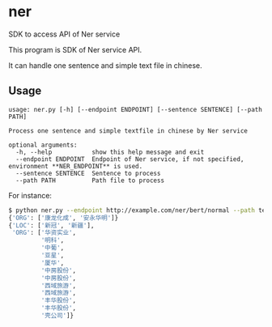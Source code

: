 # ner

SDK to access API of Ner service

This program is SDK of Ner service API.  

It can handle one sentence and simple text file in chinese. 

## Usage
```text
usage: ner.py [-h] [--endpoint ENDPOINT] [--sentence SENTENCE] [--path PATH]

Process one sentence and simple textfile in chinese by Ner service

optional arguments:
  -h, --help           show this help message and exit
  --endpoint ENDPOINT  Endpoint of Ner service, if not specified, environment **NER_ENDPOINT** is used.
  --sentence SENTENCE  Sentence to process
  --path PATH          Path file to process
```  
  
For instance:  
```bash
$ python ner.py --endpoint http://example.com/ner/bert/normal --path test.txt --sentence '康龙化成(03759)拟续聘安永华明为2020年度境内会计师事 务所'
{'ORG': ['康龙化成', '安永华明']}
{'LOC': ['新冠', '新疆'],
 'ORG': ['华资实业',
         '明科',
         '中葡',
         '亚星',
         '厦华',
         '中房股份',
         '中房股份',
         '西域旅游',
         '西域旅游',
         '丰华股份',
         '丰华股份',
         '壳公司']}
```
